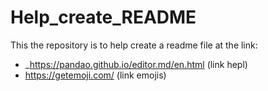# Help_create_README
This the repository is to help create a readme file at the link:

- _https://pandao.github.io/editor.md/en.html (link hepl)
- https://getemoji.com/ (link emojis)
